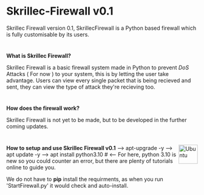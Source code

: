 # Skrillec-Firewall v0.1
Skrillec Firewall version 0.1, SkrillecFirewall is a Python based firewall which is fully customisable by its users.

#
**What is Skrillec Firewall?**

 Skrillec Firewall is a basic firewall system made in Python to prevent *DoS* Attacks ( For now ) to your system, this is by letting the user take advantage.
 Users can view every single packet that is being recieved and sent, they can view the type of attack they're recieving too.
 #
 **How does the firewall work?**
 
 Skrillec Firewall is not yet to be made, but to be developed in the further coming updates.
 
 #
 **How to setup and use Skrillec Firewall v0.1**
 <img align="right" alt="Ubuntu" src="https://upload.wikimedia.org/wikipedia/commons/b/b5/Former_Ubuntu_logo.svg" height="50"/>
 --> apt-upgrade -y
 --> apt update -y
 --> apt install python3.10 # <-- For here, python 3.10 is new so you could counter an error, but there are plenty of tutorials online to guide you.
 
 We do not have to **pip** install the requirments, as when you run 'StartFirewall.py' it would check and auto-install.
 
